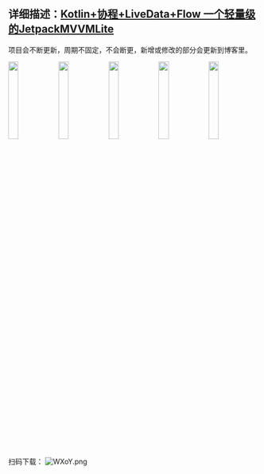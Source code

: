 ## 详细描述：[Kotlin+协程+LiveData+Flow 一个轻量级的JetpackMVVMLite](https://juejin.cn/post/6910906438487539719)
项目会不断更新，周期不固定，不会断更，新增或修改的部分会更新到博客里。

<img src="https://p1-juejin.byteimg.com/tos-cn-i-k3u1fbpfcp/454d1efbe2e74ef8890e8dfd1aa89f82~tplv-k3u1fbpfcp-watermark.image?" width="20%" /><img src="https://p3-juejin.byteimg.com/tos-cn-i-k3u1fbpfcp/3387b71a656244aaa888e6039d8348bf~tplv-k3u1fbpfcp-watermark.image?" width="20%" /><img src="https://p3-juejin.byteimg.com/tos-cn-i-k3u1fbpfcp/e2833cee887a489bb9c009a38c0c555f~tplv-k3u1fbpfcp-watermark.image?" width="20%" /><img src="https://p1-juejin.byteimg.com/tos-cn-i-k3u1fbpfcp/7957ad8c4dda4836971b9d26a006bd68~tplv-k3u1fbpfcp-watermark.image?" width="20%" /><img src="https://p9-juejin.byteimg.com/tos-cn-i-k3u1fbpfcp/2638c6e3257c4308ae17e02cf4faf3ff~tplv-k3u1fbpfcp-watermark.image?" width="20%" />

扫码下载：
![WXoY.png](https://p9-juejin.byteimg.com/tos-cn-i-k3u1fbpfcp/0961b318b5a847cfbfdf257ca58bc354~tplv-k3u1fbpfcp-watermark.image?)
